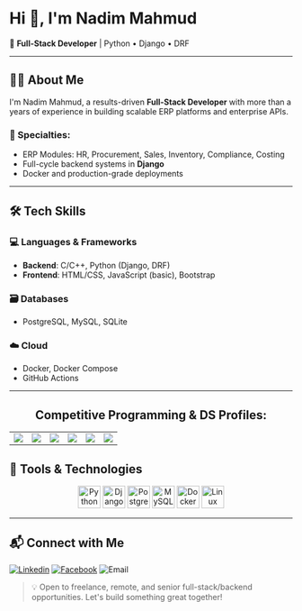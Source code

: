 
# Hi 👋, I'm Nadim Mahmud

🚀 **Full-Stack Developer** | Python • Django • DRF

---

## 👨‍💻 About Me

I'm Nadim Mahmud, a results-driven **Full-Stack Developer** with more than a years of experience in building scalable ERP platforms and enterprise APIs.

### 🔧 Specialties:
- ERP Modules: HR, Procurement, Sales, Inventory, Compliance, Costing  
- Full-cycle backend systems in **Django**  
- Docker and production-grade deployments
  
---

## 🛠 Tech Skills

### 💻 Languages & Frameworks
- **Backend**: C/C++, Python (Django, DRF)  
- **Frontend**: HTML/CSS, JavaScript (basic), Bootstrap

### 🗃️ Databases
- PostgreSQL, MySQL, SQLite

### ☁️ Cloud
- Docker, Docker Compose    
- GitHub Actions

---

<h2 align="center">Competitive Programming & DS Profiles:</h2>
<p align="center">
  <table>
    <tr>
      <td><a href="https://www.codechef.com/"><img src="https://img.shields.io/badge/-CodeChef-black?style=flat&logo=codechef"></a></td>
      <td><a href="https://codeforces.com/"><img src="https://img.shields.io/badge/-Codeforces-orange?style=flat&logo=codeforces"></a></td>
      <td><a href="https://leetcode.com/"><img src="https://img.shields.io/badge/-LeetCode-yellow?style=flat&logo=leetcode"></a></td>
      <td><a href="https://www.beecrowd.com.br/judge/en/profile/"><img src="https://img.shields.io/badge/-Beecrowd-blue?style=flat"></a></td>
      <td><a href="https://vjudge.net/user/Sourabh_swe"><img src="https://img.shields.io/badge/-Vjudge-green?style=flat"></a></td>
      <td><a href="https://atcoder.jp/"><img src="https://img.shields.io/badge/-AtCoder-blue?style=flat"></a></td>
    </tr>
  </table>
</p>

## 🧰 Tools & Technologies

<p align="center">
  <img src="https://cdn.jsdelivr.net/gh/devicons/devicon/icons/python/python-original.svg" height="40" alt="Python"/>
  <img src="https://cdn.jsdelivr.net/gh/devicons/devicon/icons/django/django-plain.svg" height="40" alt="Django"/>
  <img src="https://cdn.jsdelivr.net/gh/devicons/devicon/icons/postgresql/postgresql-original.svg" height="40" alt="Postgresql"/>
  <img src="https://cdn.jsdelivr.net/gh/devicons/devicon/icons/mysql/mysql-original.svg" height="40" alt="MySQL"/>
  <img src="https://cdn.jsdelivr.net/gh/devicons/devicon/icons/docker/docker-original.svg" height="40" alt="Docker"/>
  <img src="https://cdn.jsdelivr.net/gh/devicons/devicon/icons/linux/linux-original.svg" height="40" alt="Linux"/>
</p>

---

## 📬 Connect with Me

  [![Linkedin](https://img.shields.io/badge/Linkedin-blue?logo=linkedin&logoColor=white)](https://www.linkedin.com/in/nadeemmaahmud/)
  [![Facebook](https://img.shields.io/badge/Facebook-blue?logo=facebook&logoColor=white)](https://www.facebook.com/nadeemmaahmud/)
  ![Email](https://img.shields.io/badge/Email-nadeemmaahmud@gmail.com-blue)

> 💡 Open to freelance, remote, and senior full-stack/backend opportunities. Let's build something great together!
